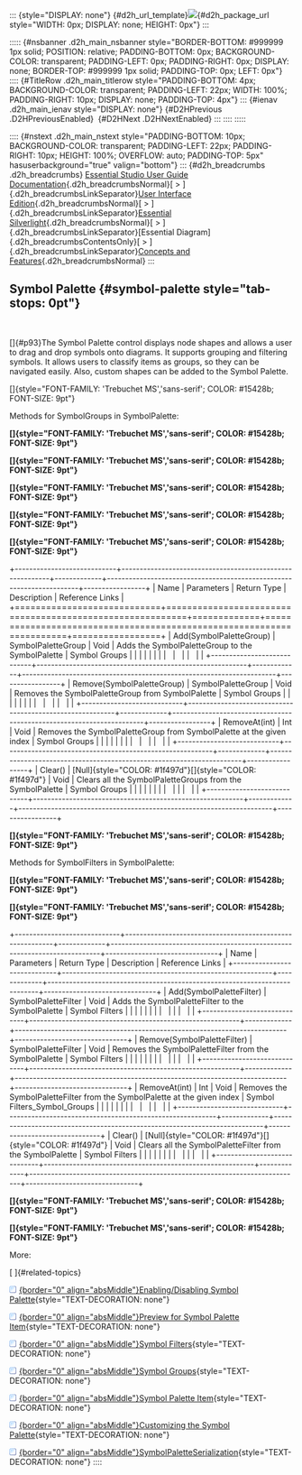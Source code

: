 ::: {style="DISPLAY: none"}
[](ms-xhelp:///?Id=d2h_url_template){#d2h_url_template}![](!package_url!){#d2h_package_url style="WIDTH: 0px; DISPLAY: none; HEIGHT: 0px"}
:::

::::: {#nsbanner .d2h_main_nsbanner style="BORDER-BOTTOM: #999999 1px solid; POSITION: relative; PADDING-BOTTOM: 0px; BACKGROUND-COLOR: transparent; PADDING-LEFT: 0px; PADDING-RIGHT: 0px; DISPLAY: none; BORDER-TOP: #999999 1px solid; PADDING-TOP: 0px; LEFT: 0px"}
:::: {#TitleRow .d2h_main_titlerow style="PADDING-BOTTOM: 4px; BACKGROUND-COLOR: transparent; PADDING-LEFT: 22px; WIDTH: 100%; PADDING-RIGHT: 10px; DISPLAY: none; PADDING-TOP: 4px"}
::: {#ienav .d2h_main_ienav style="DISPLAY: none"}
[](ms-xhelp:///?Id=6a56827f-25ed-4447-a7ca-1ef6a5a28d85){#D2HPrevious .D2HPreviousEnabled}  [](ms-xhelp:///?Id=50a488e2-8cc0-4e18-8aa4-aed9a1188736){#D2HNext .D2HNextEnabled}
:::
::::
:::::

:::: {#nstext .d2h_main_nstext style="PADDING-BOTTOM: 10px; BACKGROUND-COLOR: transparent; PADDING-LEFT: 22px; PADDING-RIGHT: 10px; HEIGHT: 100%; OVERFLOW: auto; PADDING-TOP: 5px" hasuserbackground="true" valign="bottom"}
::: {#d2h_breadcrumbs .d2h_breadcrumbs}
[Essential Studio User Guide Documentation](ms-xhelp:///?Id=12457748-09e3-4d74-a240-8e049cedf030){.d2h_breadcrumbsNormal}[ \> ]{.d2h_breadcrumbsLinkSeparator}[User Interface Edition](ms-xhelp:///?Id=c29296b7-531c-413b-a0ec-488ca1f7f669){.d2h_breadcrumbsNormal}[ \> ]{.d2h_breadcrumbsLinkSeparator}[Essential Silverlight](ms-xhelp:///?Id=66221bd1-ba2e-43c2-94a7-618f50e01d24){.d2h_breadcrumbsNormal}[ \> ]{.d2h_breadcrumbsLinkSeparator}[Essential Diagram]{.d2h_breadcrumbsContentsOnly}[ \> ]{.d2h_breadcrumbsLinkSeparator}[Concepts and Features](ms-xhelp:///?Id=d592a058-dcc0-44a4-994e-e7901da8db52){.d2h_breadcrumbsNormal}
:::

## Symbol Palette {#symbol-palette style="tab-stops: 0pt"}

 

[]{#p93}The Symbol Palette control displays node shapes and allows a user to drag and drop symbols onto diagrams. It supports grouping and filtering symbols. It allows users to classify items as groups, so they can be navigated easily. Also, custom shapes can be added to the Symbol Palette.

[]{style="FONT-FAMILY: 'Trebuchet MS','sans-serif'; COLOR: #15428b; FONT-SIZE: 9pt"} 

Methods for SymbolGroups in SymbolPalette:

**[]{style="FONT-FAMILY: 'Trebuchet MS','sans-serif'; COLOR: #15428b; FONT-SIZE: 9pt"}** 

**[]{style="FONT-FAMILY: 'Trebuchet MS','sans-serif'; COLOR: #15428b; FONT-SIZE: 9pt"}** 

**[]{style="FONT-FAMILY: 'Trebuchet MS','sans-serif'; COLOR: #15428b; FONT-SIZE: 9pt"}** 

**[]{style="FONT-FAMILY: 'Trebuchet MS','sans-serif'; COLOR: #15428b; FONT-SIZE: 9pt"}** 

**[]{style="FONT-FAMILY: 'Trebuchet MS','sans-serif'; COLOR: #15428b; FONT-SIZE: 9pt"}** 

+----------------------------+----------------------------------------------------------+-------------+----------------------------------------------------------------------+-----------------+
| Name                       | Parameters                                               | Return Type | Description                                                          | Reference Links |
+============================+==========================================================+=============+======================================================================+=================+
| Add(SymbolPaletteGroup)    | SymbolPaletteGroup                                       | Void        | Adds the SymbolPaletteGroup to the SymbolPalette                     | Symbol Groups   |
|                            |                                                          |             |                                                                      |                 |
|                            |                                                          |             |                                                                      |                 |
+----------------------------+----------------------------------------------------------+-------------+----------------------------------------------------------------------+-----------------+
| Remove(SymbolPaletteGroup) | SymbolPaletteGroup                                       | Void        | Removes the SymbolPaletteGroup from SymbolPalette                    | Symbol Groups   |
|                            |                                                          |             |                                                                      |                 |
|                            |                                                          |             |                                                                      |                 |
+----------------------------+----------------------------------------------------------+-------------+----------------------------------------------------------------------+-----------------+
| RemoveAt(int)              | Int                                                      | Void        | Removes the SymbolPaletteGroup from SymbolPalette at the given index | Symbol Groups   |
|                            |                                                          |             |                                                                      |                 |
|                            |                                                          |             |                                                                      |                 |
+----------------------------+----------------------------------------------------------+-------------+----------------------------------------------------------------------+-----------------+
| Clear()                    | [Null]{style="COLOR: #1f497d"}[]{style="COLOR: #1f497d"} | Void        | Clears all the SymbolPaletteGroups from the SymbolPalette            | Symbol Groups   |
|                            |                                                          |             |                                                                      |                 |
|                            |                                                          |             |                                                                      |                 |
+----------------------------+----------------------------------------------------------+-------------+----------------------------------------------------------------------+-----------------+

**[]{style="FONT-FAMILY: 'Trebuchet MS','sans-serif'; COLOR: #15428b; FONT-SIZE: 9pt"}** 

Methods for SymbolFilters in SymbolPalette:

**[]{style="FONT-FAMILY: 'Trebuchet MS','sans-serif'; COLOR: #15428b; FONT-SIZE: 9pt"}** 

**[]{style="FONT-FAMILY: 'Trebuchet MS','sans-serif'; COLOR: #15428b; FONT-SIZE: 9pt"}** 

+-----------------------------+----------------------------------------------------------+-------------+---------------------------------------------------------------------------+-------------------------------+
| Name                        | Parameters                                               | Return Type | Description                                                               | Reference Links               |
+-----------------------------+----------------------------------------------------------+-------------+---------------------------------------------------------------------------+-------------------------------+
| Add(SymbolPaletteFilter)    | SymbolPaletteFilter                                      | Void        | Adds the SymbolPaletteFilter to the SymbolPalette                         | Symbol Filters                |
|                             |                                                          |             |                                                                           |                               |
|                             |                                                          |             |                                                                           |                               |
+-----------------------------+----------------------------------------------------------+-------------+---------------------------------------------------------------------------+-------------------------------+
| Remove(SymbolPaletteFilter) | SymbolPaletteFilter                                      | Void        | Removes the SymbolPaletteFilter from the SymbolPalette                    | Symbol Filters                |
|                             |                                                          |             |                                                                           |                               |
|                             |                                                          |             |                                                                           |                               |
+-----------------------------+----------------------------------------------------------+-------------+---------------------------------------------------------------------------+-------------------------------+
| RemoveAt(int)               | Int                                                      | Void        | Removes the SymbolPaletteFilter from the SymbolPalette at the given index | Symbol Filters\_Symbol_Groups |
|                             |                                                          |             |                                                                           |                               |
|                             |                                                          |             |                                                                           |                               |
+-----------------------------+----------------------------------------------------------+-------------+---------------------------------------------------------------------------+-------------------------------+
| Clear()                     | [Null]{style="COLOR: #1f497d"}[]{style="COLOR: #1f497d"} | Void        | Clears all the SymbolPaletteFilter from the SymbolPalette                 | Symbol Filters                |
|                             |                                                          |             |                                                                           |                               |
|                             |                                                          |             |                                                                           |                               |
+-----------------------------+----------------------------------------------------------+-------------+---------------------------------------------------------------------------+-------------------------------+

**[]{style="FONT-FAMILY: 'Trebuchet MS','sans-serif'; COLOR: #15428b; FONT-SIZE: 9pt"}** 

**[]{style="FONT-FAMILY: 'Trebuchet MS','sans-serif'; COLOR: #15428b; FONT-SIZE: 9pt"}** 

More:

[ ]{#related-topics}

[![](button.gif){border="0" align="absMiddle"}Enabling/Disabling Symbol Palette](ms-xhelp:///?Id=50a488e2-8cc0-4e18-8aa4-aed9a1188736){style="TEXT-DECORATION: none"}

[![](button.gif){border="0" align="absMiddle"}Preview for Symbol Palette Item](ms-xhelp:///?Id=19529da8-fa31-4a2b-aa54-e7fd15eccde5){style="TEXT-DECORATION: none"}

[![](button.gif){border="0" align="absMiddle"}Symbol Filters](ms-xhelp:///?Id=e7f5b924-31f9-4cc3-90a3-306989e31487){style="TEXT-DECORATION: none"}

[![](button.gif){border="0" align="absMiddle"}Symbol Groups](ms-xhelp:///?Id=148d67bc-2040-4734-a827-cc934e44007f){style="TEXT-DECORATION: none"}

[![](button.gif){border="0" align="absMiddle"}Symbol Palette Item](ms-xhelp:///?Id=7e93a6d7-7e8a-46ae-9d6a-fa67a2854a8f){style="TEXT-DECORATION: none"}

[![](button.gif){border="0" align="absMiddle"}Customizing the Symbol Palette](ms-xhelp:///?Id=91c7368f-f820-4d5d-9df0-ac4ea30460ce){style="TEXT-DECORATION: none"}

[![](button.gif){border="0" align="absMiddle"}SymbolPaletteSerialization](ms-xhelp:///?Id=60c24963-35c5-41f5-87b6-5bb4e2f1b409){style="TEXT-DECORATION: none"}
::::
